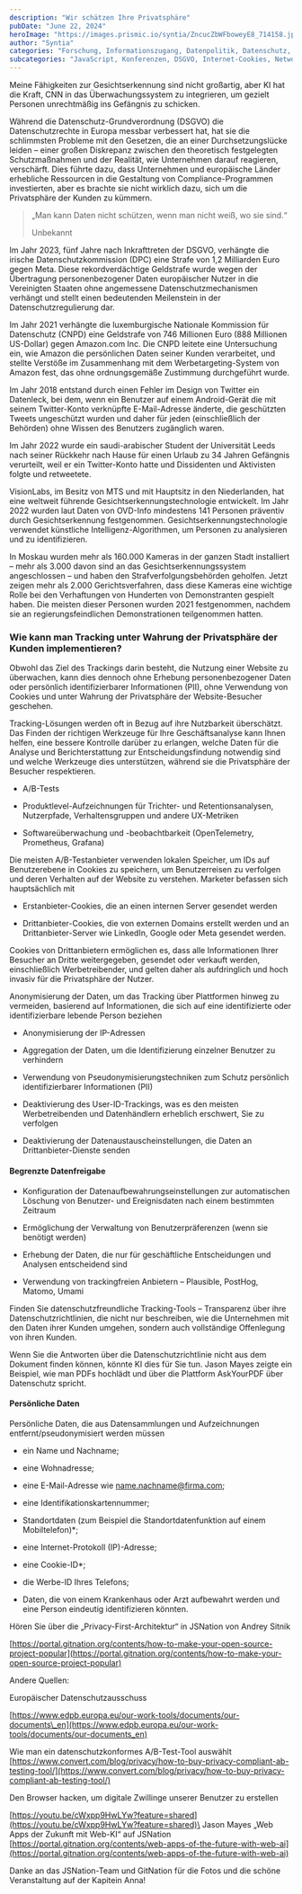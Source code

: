 ```yaml
---
description: "Wir schätzen Ihre Privatsphäre"
pubDate: "June 22, 2024"
heroImage: "https://images.prismic.io/syntia/ZncucZbWFboweyE8_714158.jpg?auto=format,compress?auto=compress,format"
author: "Syntia"
categories: "Forschung, Informationszugang, Datenpolitik, Datenschutz, Open Source"
subcategories: "JavaScript, Konferenzen, DSGVO, Internet-Cookies, Networking-Events, Künstliche Intelligenz, Überwachung"
---
```


Meine Fähigkeiten zur Gesichtserkennung sind nicht großartig, aber KI hat die
Kraft, CNN in das Überwachungssystem zu integrieren, um gezielt Personen
unrechtmäßig ins Gefängnis zu schicken.

Während die Datenschutz-Grundverordnung (DSGVO) die Datenschutzrechte in Europa
messbar verbessert hat, hat sie die schlimmsten Probleme mit den Gesetzen, die
an einer Durchsetzungslücke leiden – einer großen Diskrepanz zwischen den
theoretisch festgelegten Schutzmaßnahmen und der Realität, wie Unternehmen
darauf reagieren, verschärft. Dies führte dazu, dass Unternehmen und europäische
Länder erhebliche Ressourcen in die Gestaltung von Compliance-Programmen
investierten, aber es brachte sie nicht wirklich dazu, sich um die Privatsphäre
der Kunden zu kümmern.

> „Man kann Daten nicht schützen, wenn man nicht weiß, wo sie sind.“
>
> Unbekannt

Im Jahr 2023, fünf Jahre nach Inkrafttreten der DSGVO, verhängte die irische
Datenschutzkommission (DPC) eine Strafe von 1,2 Milliarden Euro gegen Meta.
Diese rekordverdächtige Geldstrafe wurde wegen der Übertragung personenbezogener
Daten europäischer Nutzer in die Vereinigten Staaten ohne angemessene
Datenschutzmechanismen verhängt und stellt einen bedeutenden Meilenstein in der
Datenschutzregulierung dar.

Im Jahr 2021 verhängte die luxemburgische Nationale Kommission für Datenschutz
(CNPD) eine Geldstrafe von 746 Millionen Euro (888 Millionen US-Dollar) gegen
Amazon.com Inc. Die CNPD leitete eine Untersuchung ein, wie Amazon die
persönlichen Daten seiner Kunden verarbeitet, und stellte Verstöße im
Zusammenhang mit dem Werbetargeting-System von Amazon fest, das ohne
ordnungsgemäße Zustimmung durchgeführt wurde.

Im Jahr 2018 entstand durch einen Fehler im Design von Twitter ein Datenleck,
bei dem, wenn ein Benutzer auf einem Android-Gerät die mit seinem Twitter-Konto
verknüpfte E-Mail-Adresse änderte, die geschützten Tweets ungeschützt wurden und
daher für jeden (einschließlich der Behörden) ohne Wissen des Benutzers
zugänglich waren.

Im Jahr 2022 wurde ein saudi-arabischer Student der Universität Leeds nach
seiner Rückkehr nach Hause für einen Urlaub zu 34 Jahren Gefängnis verurteilt,
weil er ein Twitter-Konto hatte und Dissidenten und Aktivisten folgte und
retweetete.

VisionLabs, im Besitz von MTS und mit Hauptsitz in den Niederlanden, hat eine
weltweit führende Gesichtserkennungstechnologie entwickelt. Im Jahr 2022 wurden
laut Daten von OVD-Info mindestens 141 Personen präventiv durch
Gesichtserkennung festgenommen. Gesichtserkennungstechnologie verwendet
künstliche Intelligenz-Algorithmen, um Personen zu analysieren und zu
identifizieren.

In Moskau wurden mehr als 160.000 Kameras in der ganzen Stadt installiert – mehr
als 3.000 davon sind an das Gesichtserkennungssystem angeschlossen – und haben
den Strafverfolgungsbehörden geholfen. Jetzt zeigen mehr als 2.000
Gerichtsverfahren, dass diese Kameras eine wichtige Rolle bei den Verhaftungen
von Hunderten von Demonstranten gespielt haben. Die meisten dieser Personen
wurden 2021 festgenommen, nachdem sie an regierungsfeindlichen Demonstrationen
teilgenommen hatten.

### Wie kann man Tracking unter Wahrung der Privatsphäre der Kunden implementieren?

Obwohl das Ziel des Trackings darin besteht, die Nutzung einer Website zu
überwachen, kann dies dennoch ohne Erhebung personenbezogener Daten oder
persönlich identifizierbarer Informationen (PII), ohne Verwendung von Cookies
und unter Wahrung der Privatsphäre der Website-Besucher geschehen.

Tracking-Lösungen werden oft in Bezug auf ihre Nutzbarkeit überschätzt. Das
Finden der richtigen Werkzeuge für Ihre Geschäftsanalyse kann Ihnen helfen, eine
bessere Kontrolle darüber zu erlangen, welche Daten für die Analyse und
Berichterstattung zur Entscheidungsfindung notwendig sind und welche Werkzeuge
dies unterstützen, während sie die Privatsphäre der Besucher respektieren.

- A/B-Tests

- Produktlevel-Aufzeichnungen für Trichter- und Retentionsanalysen, Nutzerpfade,
  Verhaltensgruppen und andere UX-Metriken

- Softwareüberwachung und -beobachtbarkeit (OpenTelemetry, Prometheus, Grafana)

Die meisten A/B-Testanbieter verwenden lokalen Speicher, um IDs auf
Benutzerebene in Cookies zu speichern, um Benutzerreisen zu verfolgen und deren
Verhalten auf der Website zu verstehen. Marketer befassen sich hauptsächlich mit

- Erstanbieter-Cookies, die an einen internen Server gesendet werden

- Drittanbieter-Cookies, die von externen Domains erstellt werden und an
  Drittanbieter-Server wie LinkedIn, Google oder Meta gesendet werden.

Cookies von Drittanbietern ermöglichen es, dass alle Informationen Ihrer
Besucher an Dritte weitergegeben, gesendet oder verkauft werden, einschließlich
Werbetreibender, und gelten daher als aufdringlich und hoch invasiv für die
Privatsphäre der Nutzer.

Anonymisierung der Daten, um das Tracking über Plattformen hinweg zu vermeiden,
basierend auf Informationen, die sich auf eine identifizierte oder
identifizierbare lebende Person beziehen

- Anonymisierung der IP-Adressen

- Aggregation der Daten, um die Identifizierung einzelner Benutzer zu verhindern

- Verwendung von Pseudonymisierungstechniken zum Schutz persönlich
  identifizierbarer Informationen (PII)

- Deaktivierung des User-ID-Trackings, was es den meisten Werbetreibenden und
  Datenhändlern erheblich erschwert, Sie zu verfolgen

- Deaktivierung der Datenaustauscheinstellungen, die Daten an
  Drittanbieter-Dienste senden

#### Begrenzte Datenfreigabe

- Konfiguration der Datenaufbewahrungseinstellungen zur automatischen Löschung
  von Benutzer- und Ereignisdaten nach einem bestimmten Zeitraum

- Ermöglichung der Verwaltung von Benutzerpräferenzen (wenn sie benötigt werden)

- Erhebung der Daten, die nur für geschäftliche Entscheidungen und Analysen
  entscheidend sind

- Verwendung von trackingfreien Anbietern – Plausible, PostHog, Matomo, Umami

Finden Sie datenschutzfreundliche Tracking-Tools – Transparenz über ihre
Datenschutzrichtlinien, die nicht nur beschreiben, wie die Unternehmen mit den
Daten ihrer Kunden umgehen, sondern auch vollständige Offenlegung von ihren
Kunden.

Wenn Sie die Antworten über die Datenschutzrichtlinie nicht aus dem Dokument
finden können, könnte KI dies für Sie tun. Jason Mayes zeigte ein Beispiel, wie
man PDFs hochlädt und über die Plattform AskYourPDF über Datenschutz spricht.

#### Persönliche Daten

Persönliche Daten, die aus Datensammlungen und Aufzeichnungen
entfernt/pseudonymisiert werden müssen

- ein Name und Nachname;

- eine Wohnadresse;

- eine E-Mail-Adresse wie
  [name.nachname@firma.com](mailto:name.nachname@firma.com);

- eine Identifikationskartennummer;

- Standortdaten (zum Beispiel die Standortdatenfunktion auf einem
  Mobiltelefon)\*;

- eine Internet-Protokoll (IP)-Adresse;

- eine Cookie-ID\*;

- die Werbe-ID Ihres Telefons;

- Daten, die von einem Krankenhaus oder Arzt aufbewahrt werden und eine Person
  eindeutig identifizieren könnten.

Hören Sie über die „Privacy-First-Architektur“ in JSNation von Andrey Sitnik

[https://portal.gitnation.org/contents/how-to-make-your-open-source-project-popular](https://portal.gitnation.org/contents/how-to-make-your-open-source-project-popular)

Andere Quellen:

Europäischer Datenschutzausschuss

[https://www.edpb.europa.eu/our-work-tools/documents/our-documents\_en](https://www.edpb.europa.eu/our-work-tools/documents/our-documents_en)

Wie man ein datenschutzkonformes A/B-Test-Tool auswählt
[https://www.convert.com/blog/privacy/how-to-buy-privacy-compliant-ab-testing-tool/](https://www.convert.com/blog/privacy/how-to-buy-privacy-compliant-ab-testing-tool/)

Den Browser hacken, um digitale Zwillinge unserer Benutzer zu erstellen

[https://youtu.be/cWxpp9HwLYw?feature=shared](https://youtu.be/cWxpp9HwLYw?feature=shared)\
Jason Mayes „Web Apps der Zukunft mit Web-KI“ auf JSNation
[https://portal.gitnation.org/contents/web-apps-of-the-future-with-web-ai](https://portal.gitnation.org/contents/web-apps-of-the-future-with-web-ai)

Danke an das JSNation-Team und GitNation für die Fotos und die schöne
Veranstaltung auf der Kapitein Anna!
